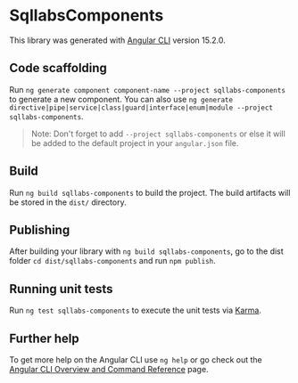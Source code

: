 # SqllabsComponents

This library was generated with [Angular CLI](https://github.com/angular/angular-cli) version 15.2.0.

## Code scaffolding

Run `ng generate component component-name --project sqllabs-components` to generate a new component. You can also use `ng generate directive|pipe|service|class|guard|interface|enum|module --project sqllabs-components`.
> Note: Don't forget to add `--project sqllabs-components` or else it will be added to the default project in your `angular.json` file. 

## Build

Run `ng build sqllabs-components` to build the project. The build artifacts will be stored in the `dist/` directory.

## Publishing

After building your library with `ng build sqllabs-components`, go to the dist folder `cd dist/sqllabs-components` and run `npm publish`.

## Running unit tests

Run `ng test sqllabs-components` to execute the unit tests via [Karma](https://karma-runner.github.io).

## Further help

To get more help on the Angular CLI use `ng help` or go check out the [Angular CLI Overview and Command Reference](https://angular.io/cli) page.
